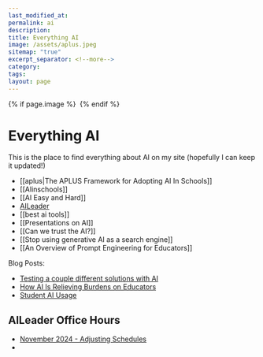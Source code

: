 ```yaml
---
last_modified_at: 
permalink: ai
description: 
title: Everything AI
image: /assets/aplus.jpeg
sitemap: "true"
excerpt_separator: <!--more-->
category: 
tags: 
layout: page
---
```



{% if page.image %} <img src="{{ page.image }}" alt=""> {% endif %}
# Everything AI
This is the place to find everything about AI on my site (hopefully I can keep it updated!)

- [[aplus|The APLUS Framework for Adopting AI In Schools]]
- [[AIinschools]]
- [[AI Easy and Hard]]
- [AILeader](aileader.info)
- [[best ai tools]]
- [[Presentations on AI]]
- [[Can we trust the AI?]]
- [[Stop using generative AI as a search engine]]
- [[An Overview of Prompt Engineering for Educators]]

Blog Posts:
- [Testing a couple different solutions with AI](https://jethro.site/podcast/2023/12/22/testing-a-couple-different-solutions-with-ai/)
- [How AI Is Relieving Burdens on Educators](https://jethro.site/2023/12/12/how-ai-is-relieving-burdens-on-educators/)
- [Student AI Usage](https://jethro.site/2023/11/13/student-ai-usage/)

## AILeader Office Hours
- [November 2024 - Adjusting Schedules](https://jethro.site/aiofficenov24)
- 